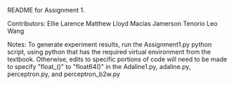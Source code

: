 README for Assignment 1.

Contributors: 
Ellie Larence 
Matthew Lloyd Macias
Jamerson Tenorio
Leo Wang

Notes:
To generate experiment results, run the Assignment1.py python script, using python that 
has the required virtual environment from the textbook. Otherwise, edits to
specific portions of code will need to be made to specify "float_()" to "float64()" in 
the Adaline1.py, adaline.py, perceptron.py, and perceptron_b2w.py